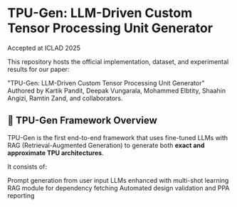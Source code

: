 # TPU-Gen: LLM-Driven Custom Tensor Processing Unit Generator

Accepted at ICLAD 2025

This repository hosts the official implementation, dataset, and experimental results for our paper:

"TPU-Gen: LLM-Driven Custom Tensor Processing Unit Generator" 
Authored by Kartik Pandit, Deepak Vungarala, Mohammed Elbtity, Shaahin Angizi, Ramtin Zand, and collaborators.



## 🧠 TPU-Gen Framework Overview

TPU-Gen is the first end-to-end framework that uses fine-tuned LLMs with RAG (Retrieval-Augmented Generation) to generate both **exact and approximate TPU architectures**.

It consists of:

Prompt generation from user input
LLMs enhanced with multi-shot learning
RAG module for dependency fetching
Automated design validation and PPA reporting
